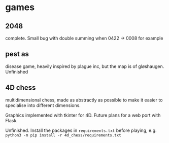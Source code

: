 # games

## 2048

complete. Small bug with double summing when 0422 -> 0008 for example

## pest as 

disease game, heavily inspired by plague inc, but the map is of gløshaugen. Unfinished

## 4D chess 

multidimensional chess, made as abstractly as possible to make it easier to specialise into different dimensions.

Graphics implemented with tkinter for 4D. Future plans for a web port with Flask. 

Unfinished. Install the packages in `requirements.txt` before playing, e.g. `python3 -m pip install -r 4d_chess/requirements.txt`
